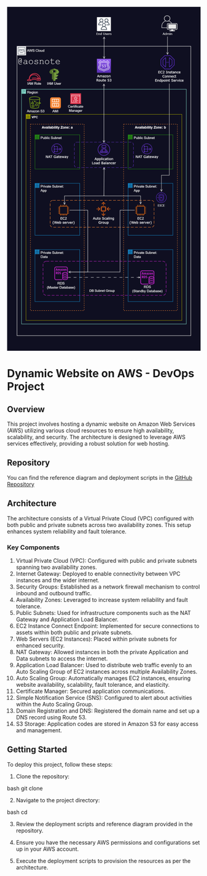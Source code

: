 ![Alt text](/3._Host_a_Dynamic_Web_App_on_AWS.png)

# Dynamic Website on AWS - DevOps Project

## Overview
This project involves hosting a dynamic website on Amazon Web Services (AWS) utilizing various cloud resources to ensure high availability, scalability, and security. The architecture is designed to leverage AWS services effectively, providing a robust solution for web hosting.

## Repository
You can find the reference diagram and deployment scripts in the [GitHub Repository](#)  

## Architecture
The architecture consists of a Virtual Private Cloud (VPC) configured with both public and private subnets across two availability zones. This setup enhances system reliability and fault tolerance.

### Key Components
1. Virtual Private Cloud (VPC): Configured with public and private subnets spanning two availability zones.
2. Internet Gateway: Deployed to enable connectivity between VPC instances and the wider internet.
3. Security Groups: Established as a network firewall mechanism to control inbound and outbound traffic.
4. Availability Zones: Leveraged to increase system reliability and fault tolerance.
5. Public Subnets: Used for infrastructure components such as the NAT Gateway and Application Load Balancer.
6. EC2 Instance Connect Endpoint: Implemented for secure connections to assets within both public and private subnets.
7. Web Servers (EC2 Instances): Placed within private subnets for enhanced security.
8. NAT Gateway: Allowed instances in both the private Application and Data subnets to access the internet.
9. Application Load Balancer: Used to distribute web traffic evenly to an Auto Scaling Group of EC2 instances across multiple Availability Zones.
10. Auto Scaling Group: Automatically manages EC2 instances, ensuring website availability, scalability, fault tolerance, and elasticity.
11. Certificate Manager: Secured application communications.
12. Simple Notification Service (SNS): Configured to alert about activities within the Auto Scaling Group.
13. Domain Registration and DNS: Registered the domain name and set up a DNS record using Route 53.
14. S3 Storage: Application codes are stored in Amazon S3 for easy access and management.

## Getting Started
To deploy this project, follow these steps:

1. Clone the repository:

bash
   git clone 
   


2. Navigate to the project directory:

bash
   cd 
   


3. Review the deployment scripts and reference diagram provided in the repository.

4. Ensure you have the necessary AWS permissions and configurations set up in your AWS account.

5. Execute the deployment scripts to provision the resources as per the architecture.
